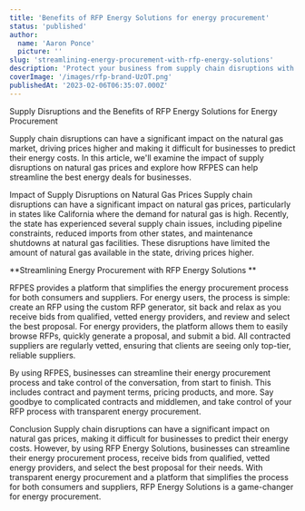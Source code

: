 ```yaml
---
title: 'Benefits of RFP Energy Solutions for energy procurement'
status: 'published'
author:
  name: 'Aaron Ponce'
  picture: ''
slug: 'streamlining-energy-procurement-with-rfp-energy-solutions'
description: 'Protect your business from supply chain disruptions with RFP Energy Solutions. '
coverImage: '/images/rfp-brand-UzOT.png'
publishedAt: '2023-02-06T06:35:07.000Z'
---
```


Supply Disruptions and the Benefits of RFP Energy Solutions for Energy Procurement

Supply chain disruptions can have a significant impact on the natural gas market, driving prices higher and making it difficult for businesses to predict their energy costs. In this article, we'll examine the impact of supply disruptions on natural gas prices and explore how RFPES can help streamline the best energy deals for businesses.

Impact of Supply Disruptions on Natural Gas Prices Supply chain disruptions can have a significant impact on natural gas prices, particularly in states like California where the demand for natural gas is high. Recently, the state has experienced several supply chain issues, including pipeline constraints, reduced imports from other states, and maintenance shutdowns at natural gas facilities. These disruptions have limited the amount of natural gas available in the state, driving prices higher.

\*\*Streamlining Energy Procurement with RFP Energy Solutions \*\*

RFPES provides a platform that simplifies the energy procurement process for both consumers and suppliers. For energy users, the process is simple: create an RFP using the custom RFP generator, sit back and relax as you receive bids from qualified, vetted energy providers, and review and select the best proposal. For energy providers, the platform allows them to easily browse RFPs, quickly generate a proposal, and submit a bid. All contracted suppliers are regularly vetted, ensuring that clients are seeing only top-tier, reliable suppliers.

By using RFPES, businesses can streamline their energy procurement process and take control of the conversation, from start to finish. This includes contract and payment terms, pricing products, and more. Say goodbye to complicated contracts and middlemen, and take control of your RFP process with transparent energy procurement.

Conclusion Supply chain disruptions can have a significant impact on natural gas prices, making it difficult for businesses to predict their energy costs. However, by using RFP Energy Solutions, businesses can streamline their energy procurement process, receive bids from qualified, vetted energy providers, and select the best proposal for their needs. With transparent energy procurement and a platform that simplifies the process for both consumers and suppliers, RFP Energy Solutions is a game-changer for energy procurement.

